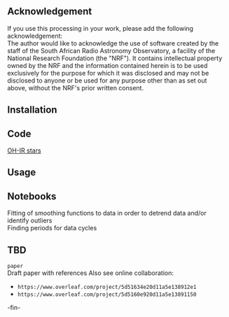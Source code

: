 ## Acknowledgement
If you use this processing in your work, please add the following acknowledgement:    
The author would like to acknowledge the use of software created by the staff of the South African Radio Astronomy Observatory,
a facility of the National Research Foundation (the "NRF").
It contains intellectual property owned by the NRF and the information contained herein is to be used exclusively for the purpose
for which it was disclosed and may not be disclosed to anyone or be used for any purpose other than as set out above, without the
NRF's prior written consent.


## Installation


## Code
[OH-IR stars](https://bitbucket.org/r_et_d/oh-ir-stars/src/master/)

## Usage
[](https://bitbucket.org/r_et_d/oh-ir-stars/wiki/Home)


## Notebooks
Fitting of smoothing functions to data in order to detrend data and/or identify outliers     
Finding periods for data cycles


## TBD
`paper`      
Draft paper with references
Also see online collaboration:      
* `https://www.overleaf.com/project/5d51634e20d11a5e138912e1`
* `https://www.overleaf.com/project/5d5160e920d11a5e13891150`


-fin-
